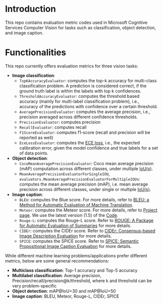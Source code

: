 # Introduction 
This repo contains evaluation metric codes used in Microsoft Cognitive Services Computer Vision for tasks such as classification, object detection, and image caption.

# Functionalities
This repo currently offers evaluation metrics for three vision tasks:

- **Image classification**:
    - `TopKAccuracyEvaluator`: computes the top-k accuracy for multi-class classification problem. A prediction is considered correct, if the ground truth label is within the labels with top k confidences.
    - `ThresholdAccuracyEvaluator`: computes the threshold based accuracy (mainly for multi-label classification problem), i.e., accuracy of the predictions with confidence over a certain threshold.
    - `AveragePrecisionEvaluator`: computes the average precision, i.e., precision averaged across different confidence thresholds.
    - `PrecisionEvaluator`: computes precision
    - `RecallEvaluator`: computes recall
    - `F1ScoreEvaluator`: computes f1-score (recall and precision will be reported as well)
    - `EceLossEvaluator`: computes the [ECE loss](https://arxiv.org/pdf/1706.04599.pdf), i.e., the expected calibration error, given the model confidence and true labels for a set of data points.
- **Object detection**:
    - `CocoMeanAveragePrecisionEvaluator`: Coco mean average precision (mAP) computation across different classes, under multiple [IoU(s)](https://en.wikipedia.org/wiki/Jaccard_index).
    - `MeanAveragePrecisionEvaluatorForSingleIOU`, `evaluators.MeanAveragePrecisionEvaluatorForMultipleIOUs`: computes the mean average precision (mAP), i.e. mean average precision across different classes, under single or multiple [IoU(s)](https://en.wikipedia.org/wiki/Jaccard_index).
- **Image caption**:
    - `BLEU`: computes the Blue score. For more details, refer to [BLEU: a Method for Automatic Evaluation of Machine Translation](http://www.aclweb.org/anthology/P02-1040.pdf).
    - `Meteor`: computes the Meteor score. For more details, refer to [Project page](http://www.cs.cmu.edu/~alavie/METEOR/). We use the latest version (1.5) of the [Code](https://github.com/mjdenkowski/meteor).
    - `Rouge-L`: computes the Rouge-L score. Refer to [ROUGE: A Package for Automatic Evaluation of Summaries](http://anthology.aclweb.org/W/W04/W04-1013.pdf) for more details.
    - `CIDEr`:  computes the CIDEr score. Refer to [CIDEr: Consensus-based Image Description Evaluation](http://arxiv.org/pdf/1411.5726.pdf) for more details.
    - `SPICE`:  computes the SPICE score. Refer to [SPICE: Semantic Propositional Image Caption Evaluation](https://arxiv.org/abs/1607.08822) for more details.

While different machine learning problems/applications prefer different metrics, below are some general recommendations:
- **Multiclass classification**: Top-1 accuracy and Top-5 accuracy
- **Multilabel classification**: Average precision, Precision/recall/precision@k/threshold, where k and threshold can be very problem-specific
- **Object detection**: mAP@IoU=30 and mAP@IoU=50
- **Image caption**: BLEU, Meteor, Rouge-L, CIDEr, SPICE
